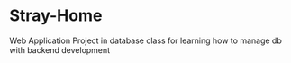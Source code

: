 # Stray-Home
Web Application Project in database class for learning how to manage db with backend development
